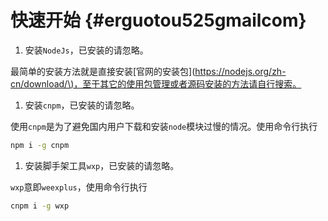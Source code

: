 # 快速开始 {#erguotou525gmailcom}

1. 安装`NodeJs`，已安装的请忽略。

最简单的安装方法就是直接安装\[官网的安装包\]\([https://nodejs.org/zh-cn/download/\)，至于其它的使用包管理或者源码安装的方法请自行搜索。](https://nodejs.org/zh-cn/download/%29，至于其它的使用包管理或者源码安装的方法请自行搜索。)

1. 安装`cnpm`，已安装的请忽略。

使用`cnpm`是为了避免国内用户下载和安装`node`模块过慢的情况。使用命令行执行

```bash
npm i -g cnpm
```

1. 安装脚手架工具`wxp`，已安装的请忽略。

`wxp`意即`weexplus`，使用命令行执行

```bash
cnpm i -g wxp
```



